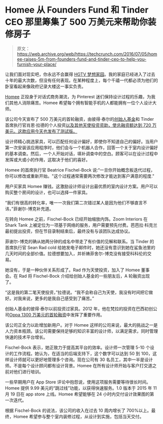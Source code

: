 # Homee 从 Founders Fund 和 Tinder CEO 那里筹集了 500 万美元来帮助你装修房子

> 原文：<https://web.archive.org/web/https://techcrunch.com/2016/07/05/homee-raises-5m-from-founders-fund-and-tinder-ceo-to-help-you-furnish-your-place/>

让我们面对现实吧，你永远不会赢得 [HGTV 梦想家园](https://web.archive.org/web/20230322160427/http://www.hgtv.com/design/hgtv-dream-home/sweepstakes)。我的家庭已经进入了过去十年的最大次数，但没有任何表现。在某种程度上，每个千禧一代都必须为他们的卧室看起来像政府记录大楼这一事实负责。

[Homee](https://web.archive.org/web/20230322160427/http://homeeapp.com/) 正投身于对话式商务潮流，为 Pinterest 迷们保持设计过程的乐趣，为我们其他人消除痛苦。Homee 希望每个拥有智能手机的人都能拥有一位个人设计大师。

该公司今天宣布了 500 万美元的首轮融资，由彼得·泰尔的[创始人基金](https://web.archive.org/web/20230322160427/https://www.crunchbase.com/organization/founders-fund)和 Tinder 首席执行官肖恩·拉德的个人投资[以及其他天使投资资助，使总融资额达到 720 万美元。这款应用今天也发布了测试版。](https://web.archive.org/web/20230322160427/https://www.crunchbase.com/person/sean-rad)

设计师精心挑选家具，可以匹配任何设计偏好，即使你不知道自己的偏好。当用户第一次安装该应用程序时，他们会与一个机器人合作，回答一个关于室内设计偏好的基本调查。然后，一个人开始对话，填补调查中的空白。顾客可以在设计过程中发挥或大或小的作用，这取决于他们的喜好。

Homee 的首席执行官 Beatrice Fischel-Bock 说:“一旦你开始概念板迭代过程，你可以修改或重新开始。"这个过程通常需要两次修改才能达到客户满意的程度."

用户买家具 Homee 赚钱。这激励设计师设计出最优质的室内设计方案。用户可以购买整个房间的设计，也可以选择一件家具。

“我们有很高的转化率，唯一一次我们第二次错过某人是因为他们不够直言不讳，”菲谢尔-博克补充道。

在转向 Homee 之前，Fischel-Bock 已经开始缩放内饰。Zoom Interiors 在 Shark Tank 上被定位为一项基于网络的服务，用户需要预先付费。芭芭拉·科克兰最初提出投资，但在节目录制结束后，最终没有与该团队达成协议。

菲谢尔-博克的确从她两分钟的成名中带走了有价值的见解和联系。当 Tinder 的首席执行官 Sean Rad cold 给她发电子邮件时，她还没有意识到她在鲨鱼池里的几天时间的全部价值。拉德想要加入，并祈祷菲舍尔-博克没有接受科科伦的交易。

她没有，于是一种伙伴关系形成了。Rad 作为天使投资，加入了 Homee 董事会。在 Rad 将 Fischel-Bock 介绍给创始人基金的一些朋友后，A 轮融资出现了。

“这是我的第二笔天使投资，”拉德说。“我不会称自己为天使，我没有时间把它做好。对我来说，更多的是我自己感受到了痛苦。”

创始人基金的彼得·泰尔以前投资过家具。2012 年，他在梵拉的投资在巴西初创公司[Oppa 1300 万美元的首轮融资](https://web.archive.org/web/20230322160427/https://techcrunch.com/2012/10/02/oppa-valar/)中发挥了重要作用。

该公司正全力以赴增加新用户。对于 Homee 这样的公司来说，最大的挑战之一是人力资本瓶颈。该公司需要保持足够的知识丰富的设计师，以满足需求，同时管理快速的技术平台增长。

Fischel-Bock 表示，她正致力于提高其平台的效率。设计师一次管理 5-10 个设计的工作流程。她认为，在适当的后端支持下，这个数字可以达到 50 到 100，这样设计师就可以更好地管理多个咨询。现在公司有 30 名员工，其中一半是设计师。不是每个设计顾问都有设计背景。Homee 在所有设计师开始与客户打交道之前对他们进行培训。

一些早期用户在 App Store 评论中抱怨说，使用这项服务需要等待很长时间。Homee 提供 9.99 美元的“跳过线”功能，以获得快速服务。1.0 版本于 2015 年 11 月 19 日在 app store 上线。Homee 希望能够在 24 小时内交付设计效果图的第一次迭代。

根据 Fischel-Bock 的说法，该公司的收入在过去 10 周内增长了 700%以上。最终，Homee 希望参与整个室内装修过程，从设计到实施，包括当天交付。